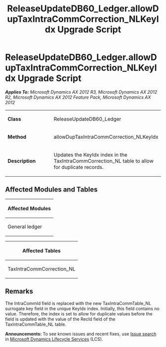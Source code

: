 ﻿---
title: ReleaseUpdateDB60_Ledger.allowDupTaxIntraCommCorrection_NLKeyIdx Upgrade Script
TOCTitle: ReleaseUpdateDB60_Ledger.allowDupTaxIntraCommCorrection_NLKeyIdx Upgrade Script
ms:assetid: 29038f4a-9e80-2e97-7de7-c6bb95c88d65
ms:mtpsurl: https://msdn.microsoft.com/en-us/library/JJ735887(v=AX.60)
ms:contentKeyID: 49707305
ms.date: 05/18/2015
mtps_version: v=AX.60
---

# ReleaseUpdateDB60\_Ledger.allowDupTaxIntraCommCorrection\_NLKeyIdx Upgrade Script 


_**Applies To:** Microsoft Dynamics AX 2012 R3, Microsoft Dynamics AX 2012 R2, Microsoft Dynamics AX 2012 Feature Pack, Microsoft Dynamics AX 2012_

<table>
<colgroup>
<col style="width: 50%" />
<col style="width: 50%" />
</colgroup>
<tbody>
<tr class="odd">
<td><p><strong>Class</strong></p></td>
<td><p>ReleaseUpdateDB60_Ledger</p></td>
</tr>
<tr class="even">
<td><p><strong>Method</strong></p></td>
<td><p>allowDupTaxIntraCommCorrection_NLKeyIdx</p></td>
</tr>
<tr class="odd">
<td><p><strong>Description</strong></p></td>
<td><p>Updates the KeyIdx index in the TaxIntraCommCorrection_NL table to allow for duplicate records.</p></td>
</tr>
</tbody>
</table>


## Affected Modules and Tables

<table>
<colgroup>
<col style="width: 100%" />
</colgroup>
<thead>
<tr class="header">
<th><p>Affected Modules</p></th>
</tr>
</thead>
<tbody>
<tr class="odd">
<td><p>General ledger</p></td>
</tr>
</tbody>
</table>


<table>
<colgroup>
<col style="width: 100%" />
</colgroup>
<thead>
<tr class="header">
<th><p>Affected Tables</p></th>
</tr>
</thead>
<tbody>
<tr class="odd">
<td><p>TaxIntraCommCorrection_NL</p></td>
</tr>
</tbody>
</table>


## Remarks

The IntraCommId field is replaced with the new TaxIntraCommTable\_NL surrogate key field in the unique KeyIdx index. Initially, this field contains no value. Therefore, the index is set to allow for duplicate values before the field is updated with the value of the RecId field of the TaxIntraCommTable\_NL table.

  
**Announcements:** To see known issues and recent fixes, use [Issue search](http://go.microsoft.com/fwlink/?linkid=389258) in [Microsoft Dynamics Lifecycle Services](http://go.microsoft.com/fwlink/?linkid=306505) (LCS).

